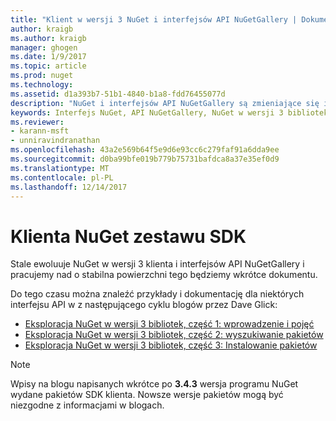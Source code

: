 ```yaml
---
title: "Klient w wersji 3 NuGet i interfejsów API NuGetGallery | Dokumentacja firmy Microsoft"
author: kraigb
ms.author: kraigb
manager: ghogen
ms.date: 1/9/2017
ms.topic: article
ms.prod: nuget
ms.technology: 
ms.assetid: d1a393b7-51b1-4840-b1a8-fdd76455077d
description: "NuGet i interfejsów API NuGetGallery są zmieniające się i nie jest jeszcze udokumentowane, ale przykłady są dostępne w blogu Dave Glick."
keywords: Interfejs NuGet, API NuGetGallery, NuGet w wersji 3 bibliotek
ms.reviewer:
- karann-msft
- unniravindranathan
ms.openlocfilehash: 43a2e569b64f5e9d6e93cc6c279faf91a6dda9ee
ms.sourcegitcommit: d0ba99bfe019b779b75731bafdca8a37e35ef0d9
ms.translationtype: MT
ms.contentlocale: pl-PL
ms.lasthandoff: 12/14/2017
---
```

# <a name="nuget-client-sdk"></a>Klienta NuGet zestawu SDK

Stale ewoluuje NuGet w wersji 3 klienta i interfejsów API NuGetGallery i pracujemy nad o stabilna powierzchni tego będziemy wkrótce dokumentu.

Do tego czasu można znaleźć przykłady i dokumentację dla niektórych interfejsu API w z następującego cyklu blogów przez Dave Glick:

- [Eksploracja NuGet w wersji 3 bibliotek, część 1: wprowadzenie i pojęć](http://daveaglick.com/posts/exploring-the-nuget-v3-libraries-part-1)
- [Eksploracja NuGet w wersji 3 bibliotek, część 2: wyszukiwanie pakietów](http://daveaglick.com/posts/exploring-the-nuget-v3-libraries-part-2)
- [Eksploracja NuGet w wersji 3 bibliotek, część 3: Instalowanie pakietów](http://daveaglick.com/posts/exploring-the-nuget-v3-libraries-part-3)

> [!Note]
> Wpisy na blogu napisanych wkrótce po **3.4.3** wersja programu NuGet wydane pakietów SDK klienta.
> Nowsze wersje pakietów mogą być niezgodne z informacjami w blogach.
